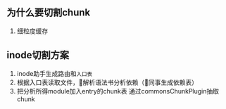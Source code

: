 
## 为什么要切割chunk
1. 细粒度缓存


## inode切割方案

1. inode助手生成路由和```入口表```
2. 根据入口表读取文件，解析语法书分析依赖（同事生成依赖表）
3. 把分析所得module加入entry的chunk表 通过commonsChunkPlugin抽取chunk